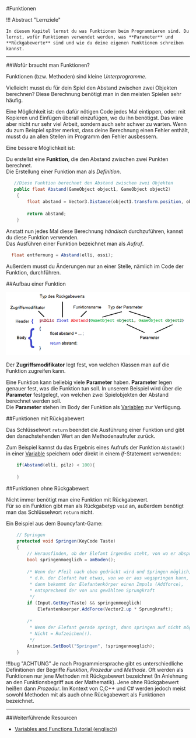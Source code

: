 #Funktionen

!!! Abstract "Lernziele"

    In diesem Kapitel lernst du was Funktionen beim Programmieren sind. Du lernst, wofür Funktionen verwendet werden, was **Parameter** und **Rückgabewerte** sind und wie du deine eigenen Funktionen schreiben kannst.
-----

<!--!!! Abstract "Hinweis"
    In der Objektorientierten Programmierung wird statt Funktion auch oft der Begriff Methode verwendet.-->
<!-- ----- -->

##Wofür braucht man Funktionen?

Funktionen (bzw. Methoden) sind kleine *Unterprogramme*.


Vielleicht musst du für dein Spiel den Abstand zwischen zwei Objekten berechnen? Diese Berechnung benötigt man in den meisten Spielen sehr häufig.

Eine Möglichkeit ist: den dafür nötigen Code jedes Mal eintippen, oder: mit Kopieren und Einfügen überall einzufügen, wo du ihn benötigst.
Das wäre aber nicht nur sehr viel Arbeit, sondern auch sehr schwer zu warten. Wenn du zum Beispiel später merkst, dass deine Berechnung einen Fehler enthält, musst du an allen Stellen im Programm den Fehler ausbessern.

Eine bessere Möglichkeit ist:

Du erstellst eine **Funktion**, die den Abstand zwischen zwei Punkten berechnet.  
Die Erstellung einer Funktion man als *Definition*.

```csharp
   //Diese Funktion berechnet den Abstand zwischen zwei Objekten
   public float Abstand(GameObject object1, GameObject object2)
    {
        float abstand = Vector3.Distance(object1.transform.position, object2.transform.position);

        return abstand;
    }
```

Anstatt nun jedes Mal diese Berechnung *händisch* durchzuführen, kannst du diese Funktion verwenden.  
Das Ausführen einer Funktion bezeichnet man als *Aufruf*.

```csharp
  float entfernung = Abstand(elli, ossi);
```

Außerdem musst du Änderungen nur an einer Stelle, nämlich im Code der Funktion, durchführen.

##Aufbau einer Funktion

![Header](img/funktionsHeader.png)

Der **Zugriffsmodifikator** legt fest, von welchen Klassen man auf die Funktion zugreifen kann.

Eine Funktion kann beliebig viele **Parameter** haben. **Parameter** legen genauer fest, was die Funktion tun soll. In unserem Beispiel wird über die **Parameter** festgelegt, von welchen zwei Spielobjekten der Abstand berechnet werden soll.  
Die **Parameter** stehen im Body der Funktion als [Variablen](variables.md) zur Verfügung.

##Funktionen mit Rückgabewert

Das Schlüsselwort ```return``` beendet die Ausführung einer Funktion und gibt den danachstehenden Wert an den Methodenaufrufer zurück.

Zum Beispiel kannst du das Ergebnis eines Aufrufs der Funktion ```Abstand()``` in einer [Variable](variables.md) speichern oder direkt in einem *if*-Statement verwenden:

```csharp
	if(Abstand(elli, pilz) < 100){

	}
```


##Funktionen ohne Rückgabewert

Nicht immer benötigt man eine Funktion mit Rückgabewert.  
Für so ein Funktion gibt man als Rückgabetyp ```void``` an, außerdem benötigt man das Schlüsselwort ```return``` nicht.

Ein Beispiel aus dem Bouncyfant-Game:
```csharp
	// Springen
    protected void Springen(KeyCode Taste)
    {
        // Herausfinden, ob der Elefant irgendwo steht, von wo er abspringen kann
        bool springenmoeglich = amBoden();

        /* Wenn der Pfeil nach oben gedrückt wird und Springen möglich,
         * d.h. der Elefant hat etwas, von wo er aus wegspringen kann,
         * dann bekommt der Elefantenkörper einen Impuls (Addforce),
         * entsprechend der von uns gewählten Sprungkraft
         */
        if (Input.GetKey(Taste) && springenmoeglich)
            Elefantenkoerper.AddForce(Vector2.up * Sprungkraft);

        /*
         * Wenn der Elefant gerade springt, dann springen auf nicht möglich setzen.
         * Nicht = Rufzeichen(!).
         */
        Animation.SetBool("Springen", !springenmoeglich);
    }
```

!!!bug "ACHTUNG"
    Je nach Programmiersprache gibt es unterschiedliche Definitionen der Begriffe *Funktion*, *Prozedur* und *Methode*.
    Oft werden als Funktionen nur jene Methoden mit Rückgabewert bezeichnet (In Anlehnung an den Funktionsbegriff aus der Mathematik). Jene ohne Rückgabewert heißen dann *Prozedur*.
    Im Kontext von C,C++ und C# werden jedoch meist sowohl Methoden mit als auch ohne Rückgabewert als Funktionen bezeichnet.

-----

##Weiterführende Resourcen

* [Variables and Functions Tutorial (englisch)](https://unity3d.com/learn/tutorials/topics/scripting/variables-and-functions)
